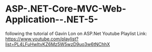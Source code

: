 # ASP-.NET-Core-MVC-Web-Application--.NET-5-
 following the tutorial of Gavin Lon on ASP.Net
Youtube Playlist Link: https://www.youtube.com/playlist?list=PL4LFuHwItvKZ6Mz5W5wzD9uo3w6tNChhX
